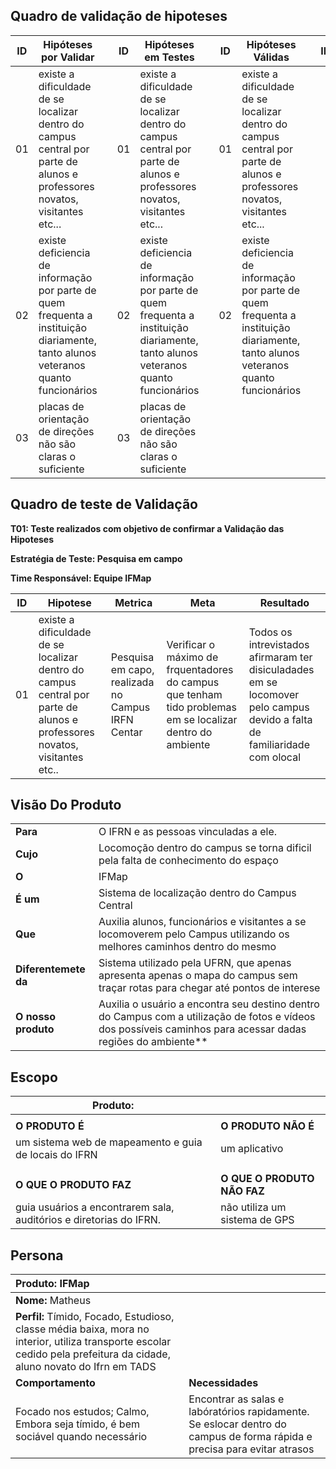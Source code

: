 ## Quadro de validação de hipoteses

| ID | Hipóteses por Validar |    | ID | Hipóteses em Testes |    | ID | Hipóteses Válidas |    | ID | Hipóteses Inválidas |
| -- | --------------------- | -- | -- |-------------------- | -- | -- | ----------------- | -- | -- | ------------------- |
| 01 | existe a dificuldade de se localizar dentro do campus central por parte de alunos e professores novatos, visitantes etc... | | 01 | existe a dificuldade de se localizar dentro do campus central por parte de alunos e professores novatos, visitantes etc... | | 01 | existe a dificuldade de se localizar dentro do campus central por parte de alunos e professores novatos, visitantes etc... | | | |
| 02 | existe deficiencia de informação por parte de quem frequenta a instituição diariamente, tanto alunos veteranos quanto funcionários | | 02 | existe deficiencia de informação por parte de quem frequenta a instituição diariamente, tanto alunos veteranos quanto funcionários | | 02 | existe deficiencia de informação por parte de quem frequenta a instituição diariamente, tanto alunos veteranos quanto funcionários | | | |
| 03 | placas de orientação de direções não são claras o suficiente | | 03 | placas de orientação de direções não são claras o suficiente | | | | | | | |

## Quadro de teste de Validação
**T01: Teste realizados com objetivo de confirmar a Validação das Hipoteses**

**Estratégia de Teste: Pesquisa em campo**

**Time Responsável: Equipe IFMap**

| ID | Hipotese | Metrica | Meta | Resultado |
| -- | -------- | ------- | ---- | --------- |
| 01 | existe a dificuldade de se localizar dentro do campus central por parte de alunos e professores novatos, visitantes etc.. | Pesquisa em capo, realizada no Campus IRFN Centar | Verificar o máximo de frquentadores do campus que tenham tido problemas em se localizar dentro do ambiente | Todos os intrevistados afirmaram ter disiculadades em se locomover pelo campus devido a falta de familiaridade com olocal |


## Visão Do Produto
|   |   |
| - | - |
| **Para** | O IFRN e as pessoas vinculadas a ele. |
| **Cujo** | Locomoção dentro do campus se torna dificil pela falta de conhecimento do espaço |
| **O** | IFMap |
| **É um** | Sistema de localização dentro do Campus Central |
| **Que** | Auxilia alunos, funcionários e visitantes a se locomoverem pelo Campus utilizando os melhores caminhos dentro do mesmo |
| **Diferentemete da** | Sistema utilizado pela UFRN, que apenas apresenta apenas o mapa do campus sem traçar rotas para chegar até pontos de interese |
| **O nosso produto** | Auxilia o usuário a encontra seu destino dentro do Campus com a utilização de fotos e vídeos dos possíveis caminhos para acessar dadas regiões do ambiente** |

## Escopo
| Produto: |   |
| -------- | - |
|          |   |
| **O PRODUTO É** | **O PRODUTO NÃO É** |
| um sistema web de mapeamento e guia de locais do IFRN | um aplicativo |
| | | 
| | |
| **O QUE O PRODUTO FAZ** | **O QUE O PRODUTO NÃO FAZ** |
| guia usuários a encontrarem sala, auditórios e diretorias do IFRN. | não utiliza um sistema de GPS |

## Persona
| Produto: IFMap |      |
| :------------- | :--- |
| **Nome:** Matheus | |
| **Perfil:** Tímido, Focado, Estudioso, classe média baixa, mora no interior, utiliza transporte escolar cedido pela prefeitura da cidade, aluno novato do Ifrn em TADS | |
| **Comportamento** | **Necessidades** |
| Focado nos estudos; Calmo, Embora seja tímido, é bem sociável quando necessário | Encontrar as salas e labóratórios rapidamente. Se  eslocar dentro do campus de forma rápida e precisa para evitar atrasos |
